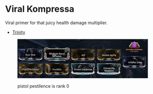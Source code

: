 # Viral Kompressa

Viral primer for that juicy health damage multiplier.

* [Trinity](https://app.gitbook.com/s/jFxtIVujNgPXtpdTNkUS/trinity)

<figure><img src=".gitbook/assets/image (15).png" alt=""><figcaption><p>pistol pestilence is rank 0</p></figcaption></figure>
